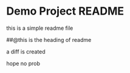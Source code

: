 # Demo Project README

this is a simple readme file

##@this is the heading of readme

a diff is created

hope no prob